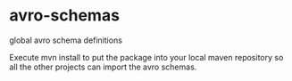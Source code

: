 # avro-schemas
global avro schema definitions

Execute mvn install to put the package into your local maven repository so all the other projects 
can import the avro schemas.
